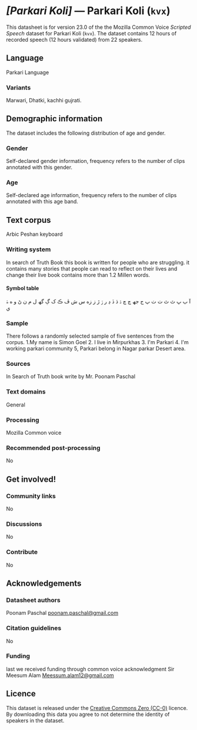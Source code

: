 # *[Parkari Koli]* &mdash; Parkari Koli (`kvx`)
This datasheet is for version 23.0 of the the Mozilla Common Voice *Scripted Speech* dataset 
for Parkari Koli (`kvx`). The dataset contains 12 hours of recorded
speech (12 hours validated) from 22 speakers.

## Language
<!-- {{LANGUAGE_DESCRIPTION}} -->
<!-- Provide a brief (1-2 paragraph) description of your language -->

Parkari Language 

### Variants
<!-- {{VARIANT_DESCRIPTION}} -->
<!-- @ OPTIONAL @ -->
<!-- Describe the variants (MCV variants) of your language -->

Marwari, Dhatki, kachhi gujrati.

## Demographic information
<!-- You can get a lot of the information in this section from https://analyzer.cv-toolbox.web.tr/browse -->
The dataset includes the following distribution of age and gender.

### Gender
<!-- {{GENDER_TABLE}} -->
<!-- @ AUTOMATICALLY GENERATED @ -->
<!-- | Gender | Frequency |
|--------|-----------|
| male, masculine | ? |
| undeclared | ? |
| female, feminine | ? | -->
Self-declared gender information, frequency refers to the number of clips annotated with this gender.

### Age
<!-- {{AGE_TABLE}} -->
<!-- @ AUTOMATICALLY GENERATED @ -->
<!-- | Age band | Frequency |
|----------|-----------|
| teens | ? |
| twenties | ? |
| thirties | ? |
| fourties | ? |
| fifties | ? |
   ...if other age ranges are present in your data, add rows... -->
Self-declared age information, frequency refers to the number of clips annotated with this age band.

## Text corpus
<!-- {{TEXT_CORPUS_DESCRIPTION}} -->
<!-- @ OPTIONAL @ -->
<!-- An overview of the text corpus, with information such as average length (in characters and words) of validated sentences. -->

Arbic Peshan keyboard

### Writing system
<!-- {{WRITING_SYSTEM_DESCRIPTION}} -->
<!-- @ OPTIONAL @ -->
<!-- A description of the writing system (or writing systems) used in the text corpus -->

 In search of Truth Book this book is written for people who are struggling. it contains many stories that people can read to reflect on their lives and change their live book contains more than 1.2 Millen words. 

#### Symbol table
<!-- {{ALPHABET_TABLE}} -->
<!-- @ OPTIONAL @ -->
<!-- If the writing system is alphabetic, you can include the valid alphabet here -->

آ ٻ ڀ ٿ ٿ ٺ ٺ پ ج جھ چ ڇ ۮ ڌ ڏ ڍ ر ۯ ڙ ز زه س ش ڦ ڪ ک ڳ گھ ل م ن ڻ و ه ۿ ي

### Sample
<!-- {{SENTENCES_SAMPLE}} -->
There follows a randomly selected sample of five sentences from the corpus.
1.My name is Simon Goel 2.  I live in Mirpurkhas 3. I'm Parkari 4. I'm working parkari community 5, Parkari belong in Nagar parkar Desert area. 

### Sources
<!-- {{SOURCES_LIST}} -->
<!-- @ OPTIONAL @ -->
<!-- A list of sentence sources, can be curated to the top-N -->

In Search of Truth book write by Mr. Poonam Paschal 

### Text domains
<!-- {{TEXT_DOMAIN_DESCRIPTION}} -->
<!-- @ OPTIONAL @ -->
<!-- What text domains are represented in the corpus? -->

General

### Processing
<!-- {{PROCESSING_DESCRIPTION}} -->
<!-- @ OPTIONAL @ -->
<!-- How has the text data been processed -->

Mozilla Common voice 

### Recommended post-processing
<!-- {{RECOMMENDED_POSTPROCESSING_DESCRIPTION}} -->
<!-- @ OPTIONAL @ -->
<!-- What should people do before they use the data, for example Unicode normalisation -->

No

## Get involved!


### Community links
<!-- {{COMMUNITY_LINKS_LIST}} -->
<!-- @ OPTIONAL @ -->
<!-- Links to community chats / fora -->

No

### Discussions
<!-- {{DISCUSSION_LINKS_LIST}} -->
<!-- @ OPTIONAL @ -->
<!-- Any links to discussions, for example on Discourse or other fora or blogs can be included here -->

No

### Contribute
<!-- {{CONTRIBUTE_LINKS_LIST}} -->
<!-- Here you can include links for how to contribute to the dataset -->

No

## Acknowledgements


### Datasheet authors
<!-- {{DATASHEET_AUTHORS_LIST}} -->
<!-- A list in the format of: Your Name <email@email.com> -->

Poonam Paschal poonam.paschal@gmail.com

### Citation guidelines
<!-- {{CITATION_DESCRIPTION}} -->
<!-- @ OPTIONAL @ -->
<!-- If you published a paper and would like people to cite it, you can include the BiBTeX here -->

No

### Funding
<!-- {{FUNDING_DESCRIPTION}} -->
<!-- @ OPTIONAL @ -->
<!-- If you received any funding, you can include the acknowledgement here -->

last we received funding through common voice acknowledgment Sir Meesum Alam Meessum.alam12@gmail.com

## Licence
This dataset is released under the [Creative Commons Zero (CC-0)](https://creativecommons.org/public-domain/cc0/) licence. By downloading this data
you agree to not determine the identity of speakers in the dataset.